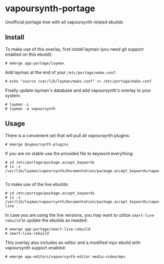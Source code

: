 # vapoursynth-portage
Unofficial portage tree with all vapoursynth related ebuilds

Install
-------
To make use of this overlay, first install layman (you need git support enabled on this ebuild):
```
# emerge app-portage/layman
```
Add layman at the end of your ```/etc/portage/make.conf```:
```
# echo "source /var/lib/layman/make.conf" >> /etc/portage/make.conf
```
Finally update layman's database and add vapoursynth's overlay to your system.
```
# layman -L
# layman -a vapoursynth
```

Usage
-----
There is a convenient set that will pull all vapoursynth plugins:
```
# emerge @vapoursynth-plugins
```
If you are on stable use the provided file to keyword everything:
```
# cd /etc/portage/package.accept_keywords
# ln -s /var/lib/layman/vapoursynth/Documentation/package.accept_keywords/vapoursynth .
```
To make use of the live ebuilds:
```
# cd /etc/portage/package.accept_keywords
# ln -s /var/lib/layman/vapoursynth/Documentation/package.accept_keywords/vapoursynth-live .
```
In case you are using the live versions, you may want to utilize ```smart-live-rebuild``` to update the ebuilds as needed:
```
# emerge app-portage/smart-live-rebuild
# smart-live-rebuild
```
This overlay also includes an editor and a modified mpv ebuild with vapoursynth support enabled:
```
# emerge app-editors/vapoursynth-editor media-video/mpv
```
